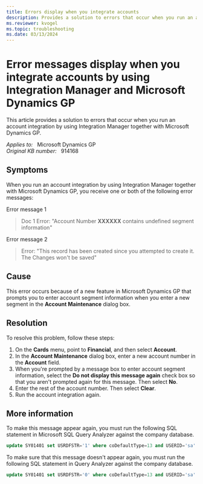 ```yaml
---
title: Errors display when you integrate accounts
description: Provides a solution to errors that occur when you run an account integration by using Integration Manager together with Microsoft Dynamics GP.
ms.reviewer: kvogel
ms.topic: troubleshooting
ms.date: 03/13/2024
---
```

# Error messages display when you integrate accounts by using Integration Manager and Microsoft Dynamics GP

This article provides a solution to errors that occur when you run an account integration by using Integration Manager together with Microsoft Dynamics GP.

_Applies to:_ &nbsp; Microsoft Dynamics GP  
_Original KB number:_ &nbsp; 914168

## Symptoms

When you run an account integration by using Integration Manager together with Microsoft Dynamics GP, you receive one or both of the following error messages:

Error message 1  
> Doc 1 Error: "Account Number **XXXXXX** contains undefined segment information"

Error message 2  
> Error: "This record has been created since you attempted to create it. The Changes won't be saved"

## Cause

This error occurs because of a new feature in Microsoft Dynamics GP that prompts you to enter account segment information when you enter a new segment in the **Account Maintenance** dialog box.

## Resolution

To resolve this problem, follow these steps:

1. On the **Cards** menu, point to **Financial**, and then select **Account**.
2. In the **Account Maintenance** dialog box, enter a new account number in the **Account** field.
3. When you're prompted by a message box to enter account segment information, select the **Do not display this message again** check box so that you aren't prompted again for this message. Then select **No**.
4. Enter the rest of the account number. Then select **Clear**.
5. Run the account integration again.

## More information

To make this message appear again, you must run the following SQL statement in Microsoft SQL Query Analyzer against the company database.

```sql
update SY01401 set USRDFSTR='1' where coDefaultType=13 and USERID='sa'
```

To make sure that this message doesn't appear again, you must run the following SQL statement in Query Analyzer against the company database.

```sql
update SY01401 set USRDFSTR='0' where coDefaultType=13 and USERID='sa'
```

